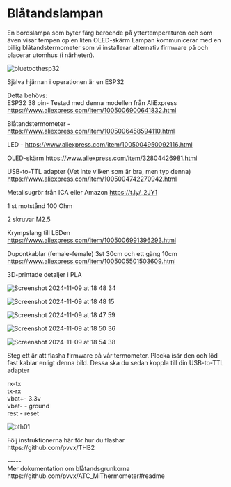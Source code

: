 # Blåtandslampan

En bordslampa som byter färg beroende på yttertemperaturen och som även visar tempen op en liten OLED-skärm
Lampan kommunicerar med en billig blåtandstermometer som vi installerar alternativ firmware på och placerar utomhus (i närheten).

![bluetoothesp32](https://github.com/user-attachments/assets/33bab323-7351-49cc-a0c5-6bc6c0fe055e)



Själva hjärnan i operationen är en ESP32

Detta behövs:<br>
ESP32 38 pin- Testad med denna modellen från AliExpress https://www.aliexpress.com/item/1005006900641832.html<p></p>
Blåtandstermometer - https://www.aliexpress.com/item/1005006458594110.html<p></p>
LED  - https://www.aliexpress.com/item/1005004950092116.html<p></p>
OLED-skärm https://www.aliexpress.com/item/32804426981.html<p></p>
USB-to-TTL adapter (Vet inte vilken som är bra, men typ denna) https://www.aliexpress.com/item/1005004742270942.html<p></p>
Metallsugrör från ICA eller Amazon https://t.ly/_2JY1<p></p>
1 st motstånd 100 Ohm<p></p>
2 skruvar M2.5 <p></p>
Krympslang till LEDen https://www.aliexpress.com/item/1005006991396293.html <p></p>
Dupontkablar (female-female) 3st 30cm  och ett gäng 10cm https://www.aliexpress.com/item/1005005501503609.html<p></p>

3D-printade detaljer i PLA<p></p>

![Screenshot 2024-11-09 at 18 48 34](https://github.com/user-attachments/assets/58aed1f7-5daf-4fa9-8259-60117b535dff)

![Screenshot 2024-11-09 at 18 48 15](https://github.com/user-attachments/assets/5eb7eb65-e5cb-4701-9203-0e4e120e31b3)

![Screenshot 2024-11-09 at 18 47 59](https://github.com/user-attachments/assets/badcc2b1-c37b-4668-998f-14636b6fe3af)

![Screenshot 2024-11-09 at 18 50 36](https://github.com/user-attachments/assets/3c1b2925-759c-4cb8-ba95-4a009e5b4c22)

![Screenshot 2024-11-09 at 18 54 38](https://github.com/user-attachments/assets/704f6198-a035-4996-8708-9e186b75ae49)


Steg ett är att flasha firmware på vår termometer. Plocka isär den och löd fast kablar enligt denna bild. Dessa ska du sedan koppla till din USB-to-TTL adapter<p></p>
rx-tx<br>
tx-rx<br>
vbat+- 3.3v<br>
vbat- - ground<br>
rest - reset<p></p>

![bth01](https://github.com/user-attachments/assets/803ec53a-a5db-4e93-a42c-f810dcf24239)
<p></p>
Följ instruktionerna här för hur du flashar<br>
https://github.com/pvvx/THB2

<p></p>
-----
<br>
Mer dokumentation om blåtandsgrunkorna<br> 
https://github.com/pvvx/ATC_MiThermometer#readme
